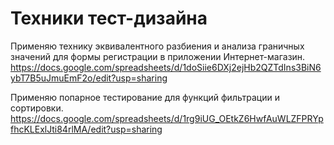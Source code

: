 # Техники тест-дизайна
Применяю технику эквивалентного разбиения и анализа граничных значений для формы регистрации в приложении Интернет-магазин. 
https://docs.google.com/spreadsheets/d/1doSiie6DXj2ejHb2QZTdIns3BiN6ybT7B5uJmuEmF2o/edit?usp=sharing

Применяю попарное тестирование для функций фильтрации и сортировки.
https://docs.google.com/spreadsheets/d/1rg9iUG_OEtkZ6HwfAuWLZFPRYpfhcKLExlJti84rlMA/edit?usp=sharing

